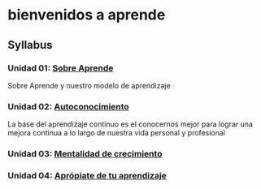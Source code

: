 # bienvenidos a aprende



## Syllabus

### Unidad 01: [Sobre Aprende](01-sobre-aprende)

Sobre Aprende y nuestro modelo de aprendizaje

### Unidad 02: [Autoconocimiento](02-autoconocimiento)

La base del aprendizaje continuo es el conocernos mejor para lograr una mejora
continua a lo largo de nuestra vida personal y profesional

### Unidad 03: [Mentalidad de crecimiento](03-mentalidad-crecimiento)


### Unidad 04: [Aprópiate de tu aprendizaje](04-aprópiate-de-tu-aprendizaje)

